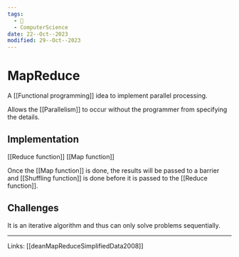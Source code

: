 ```yaml
---
tags:
  - 🌱
  - ComputerScience
date: 22--Oct--2023
modified: 29--Oct--2023
---
```

# MapReduce
A [[Functional programming]] idea to implement parallel processing.

Allows the [[Parallelism]] to occur without the programmer from specifying the details.

## Implementation
[[Reduce function]]
[[Map function]]

Once the [[Map function]] is done, the results will be passed to a barrier and [[Shuffling function]] is done before it is passed to the [[Reduce function]].

## Challenges
It is an iterative algorithm and thus can only solve problems sequentially.

---
Links: [[deanMapReduceSimplifiedData2008]]
